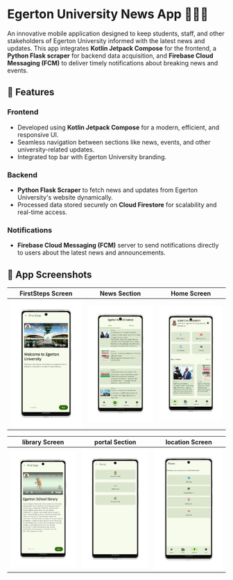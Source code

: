 # Egerton University News App 📱📡📰

An innovative mobile application designed to keep students, staff, and other stakeholders of Egerton University informed with the latest news and updates. This app integrates **Kotlin Jetpack Compose** for the frontend, a **Python Flask scraper** for backend data acquisition, and **Firebase Cloud Messaging (FCM)** to deliver timely notifications about breaking news and events.

## 🌟 Features

### Frontend
- Developed using **Kotlin Jetpack Compose** for a modern, efficient, and responsive UI.
- Seamless navigation between sections like news, events, and other university-related updates.
- Integrated top bar with Egerton University branding.

### Backend
- **Python Flask Scraper** to fetch news and updates from Egerton University's website dynamically.
- Processed data stored securely on **Cloud Firestore** for scalability and real-time access.

### Notifications
- **Firebase Cloud Messaging (FCM)** server to send notifications directly to users about the latest news and announcements.


## 📸 App Screenshots

| FirstSteps Screen                      | News Section                   | Home Screen                   |
|----------------------------------|--------------------------------|---------------------------------|
| ![FirstSteps Screen](app/screenshots/firststepslight.png) | ![News Section](app/screenshots/newsandnotices.png) | ![Home screen](app/screenshots/homepage.png) |

| library Screen                      | portal Section                   | location Screen                   |
|----------------------------------|--------------------------------|---------------------------------|
| ![library Screen](app/screenshots/librarylight.png) | ![Portal screen](app/screenshots/portalscreen.png) | ![Location screen](app/screenshots/locationlight.png) |



